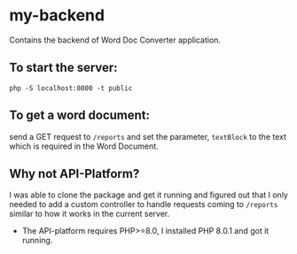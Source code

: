 # my-backend

Contains the backend of Word Doc Converter application.

## To start the server:

`php -S localhost:8000 -t public`



## To get a word document:

send a GET request to `/reports` and set the parameter, `textBlock` to the text which is required in the Word Document.


## Why not API-Platform?

I was able to clone the package and get it running and figured out that I only needed to add a custom controller to handle requests coming to `/reports` similar to how it works in the current server.
- The API-platform requires PHP>=8.0, I installed PHP 8.0.1 and got it running.
